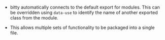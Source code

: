 - bitty automatically connects to the default
export for modules. This can be overridden
using `data-use` to identify the name
of another exported class from the module. 

- This allows multiple sets of functionality
to be packaged into a single file.